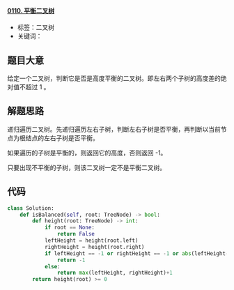 #### [0110. 平衡二叉树](https://leetcode-cn.com/problems/balanced-binary-tree/)

- 标签：二叉树
- 关键词：

## 题目大意

给定一个二叉树，判断它是否是高度平衡的二叉树。即左右两个子树的高度差的绝对值不超过 1 。

## 解题思路

递归遍历二叉树。先递归遍历左右子树，判断左右子树是否平衡，再判断以当前节点为根结点的左右子树是否平衡。

如果遍历的子树是平衡的，则返回它的高度，否则返回 -1。

只要出现不平衡的子树，则该二叉树一定不是平衡二叉树。

## 代码

```Python
class Solution:
    def isBalanced(self, root: TreeNode) -> bool:
        def height(root: TreeNode) -> int:
            if root == None:
                return False
            leftHeight = height(root.left)
            rightHeight = height(root.right)
            if leftHeight == -1 or rightHeight == -1 or abs(leftHeight-rightHeight) > 1:
                return -1
            else:
                return max(leftHeight, rightHeight)+1
        return height(root) >= 0
```

